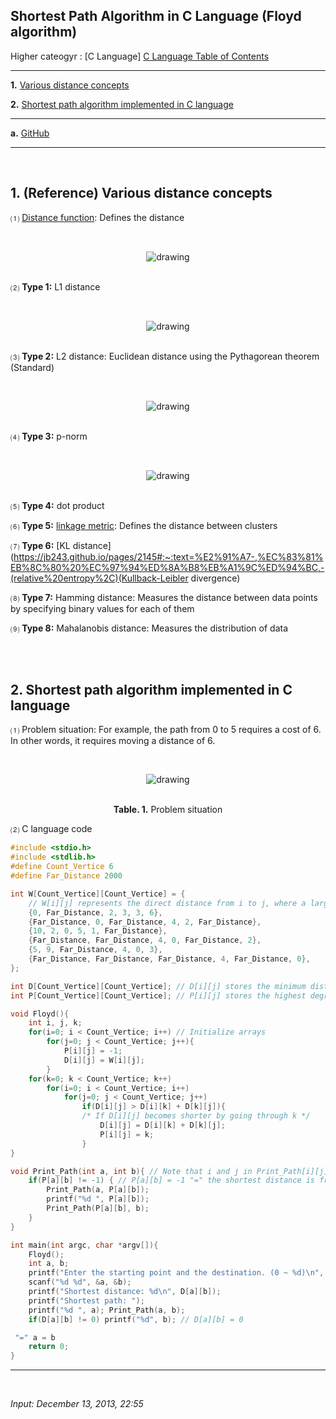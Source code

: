 ## **Shortest Path Algorithm in C Language** (Floyd algorithm)

Higher cateogyr : [C Language] [C Language Table of Contents](https://jb243.github.io/pages/802)

---

**1\.** [Various distance concepts](#1-various-distance-concepts)

**2\.** [Shortest path algorithm implemented in C language](#2-shortest-path-algorithm-implemented-in-c-language)

---

**a.** [GitHub](https://github.com/JB243/nate9389/blob/main/C/Floyd%20Algorithm:%20Shortest%20Path%20Algorithm) 

---

<br>

## **1\.** (Reference) **Various distance concepts**

⑴ [Distance function](https://jb243.github.io/pages/1897#:~:text=%E2%91%A0-,%EA%B1%B0%EB%A6%AC%ED%95%A8%EC%88%98,-(distance%20function%2C%20metric)): Defines the distance

<br><center><img src="https://img1.daumcdn.net/thumb/R1280x0/?scode=mtistory2&fname=https://blog.kakaocdn.net/dn/ccd7FN/btsiPjG0Ca9/d96m4ynkREQIPulkhR3LS0/img.png" alt="drawing" /></center><br>

⑵ **Type 1:** L1 distance 

<br><center><img src="https://img1.daumcdn.net/thumb/R1280x0/?scode=mtistory2&fname=https://blog.kakaocdn.net/dn/RnRpu/btsiNbb3RP0/EA4urb8At1q2Qk4EBGnzN0/img.png" alt="drawing" /></center><br>

⑶ **Type 2:** L2 distance: Euclidean distance using the Pythagorean theorem (Standard)

<br><center><img src="https://img1.daumcdn.net/thumb/R1280x0/?scode=mtistory2&fname=https://blog.kakaocdn.net/dn/s65ur/btsiJ69LcXe/ctURuxUHS7HKiZbE0fxVP1/img.png" alt="drawing" /></center><br>

⑷ **Type 3:** p-norm

<br><center><img src="https://img1.daumcdn.net/thumb/R1280x0/?scode=mtistory2&fname=https://blog.kakaocdn.net/dn/lrCJQ/btsivPajjHM/cwJJHvHwFrzqdKbYu9WDD1/img.png" alt="drawing" /></center><br>

⑸ **Type 4:** dot product 

⑹ **Type 5:** [linkage metric](https://jb243.github.io/pages/2150#:~:text=%E2%91%B6-,linkage%20metric,-%3A%20%ED%81%B4%EB%9F%AC%EC%8A%A4%ED%84%B0%20%EA%B0%84): Defines the distance between clusters

⑺ **Type 6:** [KL distance](https://jb243.github.io/pages/2145#:~:text=%E2%91%A7-,%EC%83%81%EB%8C%80%20%EC%97%94%ED%8A%B8%EB%A1%9C%ED%94%BC,-(relative%20entropy%2C)(Kullback-Leibler divergence)

⑻ **Type 7:** Hamming distance: Measures the distance between data points by specifying binary values for each of them

⑼ **Type 8:** Mahalanobis distance: Measures the distribution of data

<br>

<br>

## **2\. Shortest path algorithm implemented in C language**

⑴ Problem situation: For example, the path from 0 to 5 requires a cost of 6. In other words, it requires moving a distance of 6.

<br><center><img src="https://img1.daumcdn.net/thumb/R1280x0/?scode=mtistory2&fname=https://blog.kakaocdn.net/dn/lP82U/btrzvctwQMU/UKM74ZhG1d0rm3Ar0kOvI1/img.png" alt="drawing" /></center><br>

<center><b>Table. 1.</b> Problem situation</center>

⑵ C language code

```c
#include <stdio.h>
#include <stdlib.h>
#define Count_Vertice 6
#define Far_Distance 2000

int W[Count_Vertice][Count_Vertice] = {
	// W[i][j] represents the direct distance from i to j, where a large value indicates that direct travel is not possible
    {0, Far_Distance, 2, 3, 3, 6},
    {Far_Distance, 0, Far_Distance, 4, 2, Far_Distance},
    {10, 2, 0, 5, 1, Far_Distance},
    {Far_Distance, Far_Distance, 4, 0, Far_Distance, 2},
    {5, 9, Far_Distance, 4, 0, 3},
    {Far_Distance, Far_Distance, Far_Distance, 4, Far_Distance, 0},
};

int D[Count_Vertice][Count_Vertice]; // D[i][j] stores the minimum distance from i to j
int P[Count_Vertice][Count_Vertice]; // P[i][j] stores the highest degree vertex traversed from i to j

void Floyd(){
	int i, j, k;
	for(i=0; i < Count_Vertice; i++) // Initialize arrays
		for(j=0; j < Count_Vertice; j++){
			P[i][j] = -1;
			D[i][j] = W[i][j];
		}
	for(k=0; k < Count_Vertice; k++)
		for(i=0; i < Count_Vertice; i++)
			for(j=0; j < Count_Vertice; j++)
				if(D[i][j] > D[i][k] + D[k][j]){
				/* If D[i][j] becomes shorter by going through k */
					D[i][j] = D[i][k] + D[k][j];
					P[i][j] = k;
				}
}

void Print_Path(int a, int b){ // Note that i and j in Print_Path[i][j] are not printed
	if(P[a][b] != -1) { // P[a][b] = -1 "=" the shortest distance is from a directly to b
		Print_Path(a, P[a][b]);
		printf("%d ", P[a][b]);
		Print_Path(P[a][b], b);
	}
}

int main(int argc, char *argv[]){
	Floyd();
	int a, b;
	printf("Enter the starting point and the destination. (0 ~ %d)\n", Count_Vertice - 1);
	scanf("%d %d", &a, &b);
	printf("Shortest distance: %d\n", D[a][b]);
	printf("Shortest path: ");
	printf("%d ", a); Print_Path(a, b);
	if(D[a][b] != 0) printf("%d", b); // D[a][b] = 0

 "=" a = b
	return 0;
}
```

---

<br>

*Input: December 13, 2013, 22:55*
